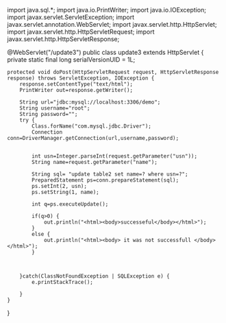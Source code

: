 import java.sql.*;
import java.io.PrintWriter;
import java.io.IOException;
import javax.servlet.ServletException;
import javax.servlet.annotation.WebServlet;
import javax.servlet.http.HttpServlet;
import javax.servlet.http.HttpServletRequest;
import javax.servlet.http.HttpServletResponse;


@WebServlet("/update3")
public class update3 extends HttpServlet {
	private static final long serialVersionUID = 1L;
       
    
	protected void doPost(HttpServletRequest request, HttpServletResponse response) throws ServletException, IOException {
		response.setContentType("text/html");
		PrintWriter out=response.getWriter();
		
		String url="jdbc:mysql://localhost:3306/demo";
		String username="root";
		String password="";
		try {
			Class.forName("com.mysql.jdbc.Driver");
			Connection conn=DriverManager.getConnection(url,username,password);
			
			
			int usn=Integer.parseInt(request.getParameter("usn"));
			String name=request.getParameter("name");
			
			String sql= "update table2 set name=? where usn=?";
			PreparedStatement ps=conn.prepareStatement(sql);
			ps.setInt(2, usn);
			ps.setString(1, name);
			
            int q=ps.executeUpdate();
			
			if(q>0) {
				out.println("<html><body>successeful</body></html>");
			}
			else {
				out.println("<html><body> it was not successfull </body></html>");
			}
			
			
			
		}catch(ClassNotFoundException | SQLException e) {
			e.printStackTrace();
			
		}
	}

}
